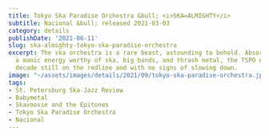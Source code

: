 ```yaml
---
title: Tokyo Ska Paradise Orchestra &bull; <i>SKA=ALMIGHTY</i>
subtitle: Nacional &bull; released 2021-03-03
category: details
publishDate: '2021-06-11'
slug: ska-almighty-tokyo-ska-paradise-orchestra
excerpt: The ska orchestra is a rare beast, astounding to behold. Absorbing and expressing
  a manic energy worthy of ska, big bands, and thrash metal, the TSPO enters its fourth
  decade still on the redline and with no signs of slowing down.
image: "~/assets/images/details/2021/09/tokyo-ska-paradise-orchestra.jpeg"
tags:
- St. Petersburg Ska-Jazz Review
- Babymetal
- Skavoovie and the Epitones
- Tokyo Ska Paradise Orchestra
- Nacional
---
```


